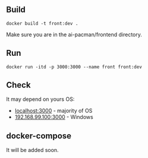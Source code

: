 ## Build
`docker build -t front:dev .`

Make sure you are in the ai-pacman/frontend directory.

## Run
`docker run -itd -p 3000:3000 --name front front:dev`

## Check 
It may depend on yours OS:
- [localhost:3000](http://localhost:3000/) - majority of OS
- [192.168.99.100:3000](http://192.168.99.100:3000/) - Windows

## docker-compose
It will be added soon.
